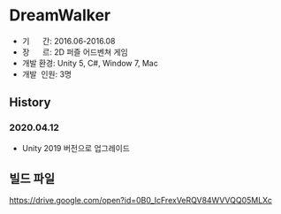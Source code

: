 # DreamWalker

- 기      간: 2016.06-2016.08
- 장      르: 2D 퍼즐 어드벤쳐 게임
- 개발 환경: Unity 5, C#, Window 7, Mac
- 개발  인원: 3명

## History
### 2020.04.12
 - Unity 2019 버전으로 업그레이드
 
## 빌드 파일
https://drive.google.com/open?id=0B0_IcFrexVeRQV84WVVQQ05MLXc
